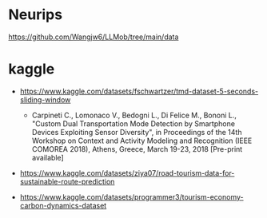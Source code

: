 
# Neurips 
https://github.com/Wangjw6/LLMob/tree/main/data

# kaggle
- https://www.kaggle.com/datasets/fschwartzer/tmd-dataset-5-seconds-sliding-window
  - Carpineti C., Lomonaco V., Bedogni L., Di Felice M., Bononi L., "Custom Dual Transportation Mode Detection by Smartphone Devices Exploiting Sensor Diversity", in Proceedings of the 14th Workshop on Context and Activity Modeling and Recognition (IEEE COMOREA 2018), Athens, Greece, March 19-23, 2018 [Pre-print available]
 
- https://www.kaggle.com/datasets/ziya07/road-tourism-data-for-sustainable-route-prediction

- https://www.kaggle.com/datasets/programmer3/tourism-economy-carbon-dynamics-dataset













